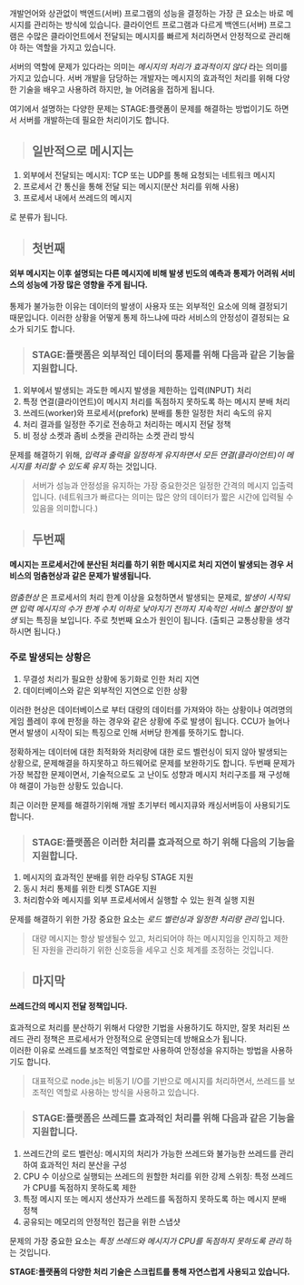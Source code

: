 개발언어와 상관없이 백엔드(서버) 프로그램의 성능을 결정하는 가장 큰 요소는 바로 메시지를 관리하는 방식에 있습니다. 
클라이언트 프로그램과 다르게 백엔드(서버) 프로그램은 수많은 클라이언트에서 전달되는 메시지를 빠르게 처리하면서 안정적으로 관리해야 하는 역할을 가지고 있습니다.

서버의 역할에 문제가 있다라는 의미는 *메시지의 처리가 효과적이지 않다* 라는 의미를 가지고 있습니다. 
서버 개발을 담당하는 개발자는 메시지의 효과적인 처리를 위해 다양한 기술을 배우고 사용하려 하지만, 늘 어려움을 접하게 됩니다.

여기에서 설명하는 다양한 문제는 STAGE:플랫폼이 문제를 해결하는 방법이기도 하면서 서버를 개발하는데 필요한 처리이기도 합니다.

> ## 일반적으로 메시지는

1. 외부에서 전달되는 메시지: TCP 또는 UDP를 통해 요청되는 네트워크 메시지
2. 프로세서 간 통신을 통해 전달 되는 메시지(분산 처리를 위해 사용)
3. 프로세서 내에서 쓰레드의 메시지

로 분류가 됩니다.
 
> ## 첫번째 
#### 외부 메시지는 이후 설명되는 다른 메시지에 비해 발생 빈도의 예측과 통제가 어려워 서비스의 성능에 가장 많은 영향을 주게 됩니다.
 
   통제가 불가능한 이유는 데이터의 발생이 사용자 또는 외부적인 요소에 의해 결정되기 때문입니다.
   이러한 상황을 어떻게 통제 하느냐에 따라 서비스의 안정성이 결정되는 요소가 되기도 합니다.
 
   > ### STAGE:플랫폼은 외부적인 데이터의 통제를 위해 다음과 같은 기능을 지원합니다.
   
   1. 외부에서 발생되는 과도한 메시지 발생을 제한하는 입력(INPUT) 처리
   2. 특정 연결(클라이언트)이 메시지 처리를 독점하지 못하도록 하는 메시지 분배 처리
   3. 쓰레드(worker)와 프로세서(prefork) 분배를 통한 일정한 처리 속도의 유지
   4. 처리 결과를 일정한 주기로 전송하고 처리하는 메시지 전달 정책
   5. 비 정상 소켓과 좀비 소켓을 관리하는 소켓 관리 방식
   
   문제를 해결하기 위해, *입력과 출력을 일정하게 유지하면서 모든 연결(클라이언트)이 메시지를 처리할 수 있도록 유지* 하는 것입니다. 
   > 서버가 성능과 안정성을 유지하는 가장 중요한것은 일정한 간격의 메시지 입출력 입니다. (네트워크가 빠르다는 의미는 많은 양의 데이터가 짧은 시간에 입력될 수 있음을 의미합니다.) 
 
> ## 두번째
#### 메시지는 프로세서간에 분산된 처리를 하기 위한 메시지로 처리 지연이 발생되는 경우 서비스의 멈춤현상과 같은 문제가 발생됩니다.
 
   *멈춤현상* 은 프로세서의 처리 한계 이상을 요청하면서 발생되는 문제로, *발생이 시작되면 입력 메시지의 수가 한계 수치 이하로 낮아지기 전까지 지속적인 서비스 불안정이 발생* 되는 특징을 보입니다. 주로 첫번째 요소가 원인이 됩니다. (출퇴근 교통상황을 생각하시면 됩니다.)
 
   ### 주로 발생되는 상황은
   
   1. 무결성 처리가 필요한 상황에 동기화로 인한 처리 지연
   2. 데이터베이스와 같은 외부적인 지연으로 인한 상황
    
   이러한 현상은 데이터베이스로 부터 대량의 데이터를 가져와야 하는 상황이나 여려명의 게임 플레이 후에 판정을 하는 경우와 같은 상황에 주로 발생이 됩니다.
   CCU가 늘어나면서 발생이 시작이 되는 특징으로 인해 서버당 한계를 뜻하기도 합니다.
   
   정확하게는 데이터에 대한 최적화와 처리량에 대한 로드 벨런싱이 되지 않아 발생되는 상황으로, 문제해결을 하지못하고 하드웨어로 문제를 보완하기도 합니다.
   두번째 문제가 가장 복잡한 문제이면서, 기술적으로도 고 난이도 성향과 메시지 처리구조를 재 구성해야 해결이 가능한 상황도 있습니다.
   
   최근 이러한 문제를 해결하기위해 개발 초기부터 메시지큐와 캐싱서버등이 사용되기도 합니다.  
   > ### STAGE:플랫폼은 이러한 처리를 효과적으로 하기 위해 다음의 기능을 지원합니다.
   
   1. 메시지의 효과적인 분배를 위한 라우팅 STAGE 지원
   2. 동시 처리 통제를 위한 티켓 STAGE 지원
   3. 처리함수와 메시지를 외부 프로세서에서 실행할 수 있는 원격 실행 지원
   
   문제를 해결하기 위한 가장 중요한 요소는 *로드 벨런싱과 일정한 처리량 관리* 입니다.
   > 대량 메시지는 항상 발생될수 있고, 처리되어야 하는 메시지임을 인지하고 제한된 자원을 관리하기 위한 신호등을 세우고 신호 체계를 조정하는 것입니다.
 
> ## 마지막
#### 쓰레드간의 메시지 전달 정책입니다.
 
   효과적으로 처리를 분산하기 위해서 다양한 기법을 사용하기도 하지만, 잘못 처리된 쓰레드 관리 정책은 프로세서가 안정적으로 운영되는데 방해요소가 됩니다. <br>
   이러한 이유로 쓰레드를 보조적인 역할로만 사용하여 안정성을 유지하는 방법을 사용하기도 합니다.
   
   > 대표적으로 node.js는 비동기 I/O를 기반으로 메시지를 처리하면서, 쓰레드를 보조적인 역할로 사용하는 방식을 사용하고 있습니다.
 
   > ### STAGE:플랫폼은 쓰레드를 효과적인 처리를 위해 다음과 같은 기능을 지원합니다.
   
   1. 쓰레드간의 로드 벨런싱: 메시지의 처리가 가능한 쓰레드와 불가능한 쓰레드를 관리하여 효과적인 처리 분산을 구성
   2. CPU 수 이상으로 실행되는 쓰레드의 원할한 처리를 위한 강제 스위칭: 특정 쓰레드가 CPU를 독점하지 못하도록 제한
   3. 특정 메시지 또는 메시지 생산자가 쓰레드를 독점하지 못하도록 하는 메시지 분배 정책
   4. 공유되는 메모리의 안정적인 접근을 위한 스냅샷 
   
   문제의 가장 중요한 요소는 *특정 쓰레드와 메시지가 CPU를 독점하지 못하도록 관리* 하는 것입니다. 
 
**STAGE:플랫폼의 다양한 처리 기술은 스크립트를 통해 자연스럽게 사용되고 있습니다.**
